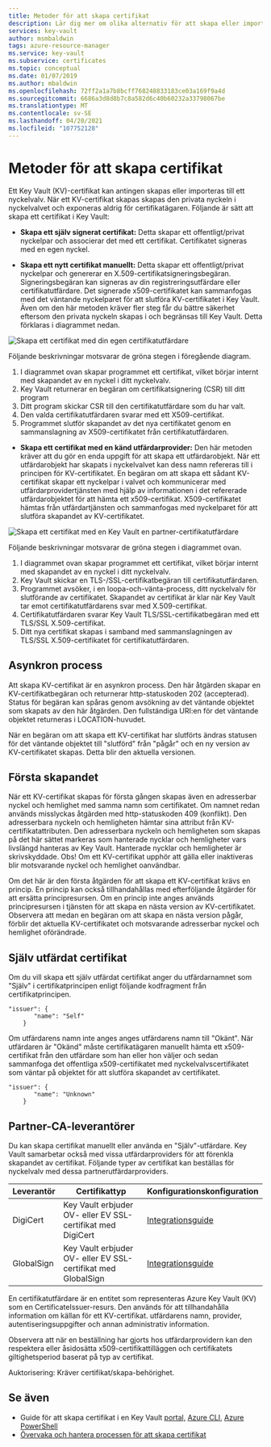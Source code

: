 ```yaml
---
title: Metoder för att skapa certifikat
description: Lär dig mer om olika alternativ för att skapa eller importera Key Vault certifikat i Azure Key Vault. Det finns flera sätt att skapa ett Key Vault certifikat.
services: key-vault
author: msmbaldwin
tags: azure-resource-manager
ms.service: key-vault
ms.subservice: certificates
ms.topic: conceptual
ms.date: 01/07/2019
ms.author: mbaldwin
ms.openlocfilehash: 72ff2a1a7b8bcff768248833183ce03a169f9a4d
ms.sourcegitcommit: 6686a3d8d8b7c8a582d6c40b60232a33798067be
ms.translationtype: MT
ms.contentlocale: sv-SE
ms.lasthandoff: 04/20/2021
ms.locfileid: "107752128"
---
```

# <a name="certificate-creation-methods"></a>Metoder för att skapa certifikat

 Ett Key Vault (KV)-certifikat kan antingen skapas eller importeras till ett nyckelvalv. När ett KV-certifikat skapas skapas den privata nyckeln i nyckelvalvet och exponeras aldrig för certifikatägaren. Följande är sätt att skapa ett certifikat i Key Vault:  

-   **Skapa ett själv signerat certifikat:** Detta skapar ett offentligt/privat nyckelpar och associerar det med ett certifikat. Certifikatet signeras med en egen nyckel.  

-    **Skapa ett nytt certifikat manuellt:** Detta skapar ett offentligt/privat nyckelpar och genererar en X.509-certifikatsigneringsbegäran. Signeringsbegäran kan signeras av din registreringsutfärdare eller certifikatutfärdare. Det signerade x509-certifikatet kan sammanfogas med det väntande nyckelparet för att slutföra KV-certifikatet i Key Vault. Även om den här metoden kräver fler steg får du bättre säkerhet eftersom den privata nyckeln skapas i och begränsas till Key Vault. Detta förklaras i diagrammet nedan.  

![Skapa ett certifikat med din egen certifikatutfärdare](../media/certificate-authority-1.png)  

Följande beskrivningar motsvarar de gröna stegen i föregående diagram.

1. I diagrammet ovan skapar programmet ett certifikat, vilket börjar internt med skapandet av en nyckel i ditt nyckelvalv.
2. Key Vault returnerar en begäran om certifikatsignering (CSR) till ditt program
3. Ditt program skickar CSR till den certifikatutfärdare som du har valt.
4. Den valda certifikatutfärdaren svarar med ett X509-certifikat.
5. Programmet slutför skapandet av det nya certifikatet genom en sammanslagning av X509-certifikatet från certifikatutfärdaren.

-   **Skapa ett certifikat med en känd utfärdarprovider:** Den här metoden kräver att du gör en enda uppgift för att skapa ett utfärdarobjekt. När ett utfärdarobjekt har skapats i nyckelvalvet kan dess namn refereras till i principen för KV-certifikatet. En begäran om att skapa ett sådant KV-certifikat skapar ett nyckelpar i valvet och kommunicerar med utfärdarprovidertjänsten med hjälp av informationen i det refererade utfärdarobjektet för att hämta ett x509-certifikat. X509-certifikatet hämtas från utfärdartjänsten och sammanfogas med nyckelparet för att slutföra skapandet av KV-certifikatet.  

![Skapa ett certifikat med en Key Vault en partner-certifikatutfärdare](../media/certificate-authority-2.png)  

Följande beskrivningar motsvarar de gröna stegen i diagrammet ovan.

1. I diagrammet ovan skapar programmet ett certifikat, vilket börjar internt med skapandet av en nyckel i ditt nyckelvalv.
2. Key Vault skickar en TLS-/SSL-certifikatbegäran till certifikatutfärdaren.
3. Programmet avsöker, i en loopa-och-vänta-process, ditt nyckelvalv för slutförande av certifikatet. Skapandet av certifikat är klar när Key Vault tar emot certifikatutfärdarens svar med X.509-certifikat.
4. Certifikatutfärdaren svarar Key Vault TLS/SSL-certifikatbegäran med ett TLS/SSL X.509-certifikat.
5. Ditt nya certifikat skapas i samband med sammanslagningen av TLS/SSL X.509-certifikatet för certifikatutfärdaren.

## <a name="asynchronous-process"></a>Asynkron process
Att skapa KV-certifikat är en asynkron process. Den här åtgärden skapar en KV-certifikatbegäran och returnerar http-statuskoden 202 (accepterad). Status för begäran kan spåras genom avsökning av det väntande objektet som skapats av den här åtgärden. Den fullständiga URI:en för det väntande objektet returneras i LOCATION-huvudet.  

När en begäran om att skapa ett KV-certifikat har slutförts ändras statusen för det väntande objektet till "slutförd" från "pågår" och en ny version av KV-certifikatet skapas. Detta blir den aktuella versionen.  

## <a name="first-creation"></a>Första skapandet
 När ett KV-certifikat skapas för första gången skapas även en adresserbar nyckel och hemlighet med samma namn som certifikatet. Om namnet redan används misslyckas åtgärden med http-statuskoden 409 (konflikt).
Den adresserbara nyckeln och hemligheten hämtar sina attribut från KV-certifikatattributen. Den adresserbara nyckeln och hemligheten som skapas på det här sättet markeras som hanterade nycklar och hemligheter vars livslängd hanteras av Key Vault. Hanterade nycklar och hemligheter är skrivskyddade. Obs! Om ett KV-certifikat upphör att gälla eller inaktiveras blir motsvarande nyckel och hemlighet oanvändbar.  

 Om det här är den första åtgärden för att skapa ett KV-certifikat krävs en princip.  En princip kan också tillhandahållas med efterföljande åtgärder för att ersätta principresursen. Om en princip inte anges används principresursen i tjänsten för att skapa en nästa version av KV-certifikatet. Observera att medan en begäran om att skapa en nästa version pågår, förblir det aktuella KV-certifikatet och motsvarande adresserbar nyckel och hemlighet oförändrade.  

## <a name="self-issued-certificate"></a>Själv utfärdat certifikat
 Om du vill skapa ett själv utfärdat certifikat anger du utfärdarnamnet som "Själv" i certifikatprincipen enligt följande kodfragment från certifikatprincipen.  

```  
"issuer": {  
       "name": "Self"  
    }  

```  

 Om utfärdarens namn inte anges anges utfärdarens namn till "Okänt". När utfärdaren är "Okänd" måste certifikatägaren manuellt hämta ett x509-certifikat från den utfärdare som han eller hon väljer och sedan sammanfoga det offentliga x509-certifikatet med nyckelvalvscertifikatet som väntar på objektet för att slutföra skapandet av certifikatet.

```  
"issuer": {  
       "name": "Unknown"  
    }  

```  

## <a name="partnered-ca-providers"></a>Partner-CA-leverantörer
Du kan skapa certifikat manuellt eller använda en "Själv"-utfärdare. Key Vault samarbetar också med vissa utfärdarproviders för att förenkla skapandet av certifikat. Följande typer av certifikat kan beställas för nyckelvalv med dessa partnerutfärdarproviders.  

|Leverantör|Certifikattyp|Konfigurationskonfiguration  
|--------------|----------------------|------------------|  
|DigiCert|Key Vault erbjuder OV- eller EV SSL-certifikat med DigiCert| [Integrationsguide](./how-to-integrate-certificate-authority.md)
|GlobalSign|Key Vault erbjuder OV- eller EV SSL-certifikat med GlobalSign| [Integrationsguide](https://support.globalsign.com/digital-certificates/digital-certificate-installation/generating-and-importing-certificate-microsoft-azure-key-vault)

 En certifikatutfärdare är en entitet som representeras Azure Key Vault (KV) som en CertificateIssuer-resurs. Den används för att tillhandahålla information om källan för ett KV-certifikat. utfärdarens namn, provider, autentiseringsuppgifter och annan administrativ information.

Observera att när en beställning har gjorts hos utfärdarprovidern kan den respektera eller åsidosätta x509-certifikattilläggen och certifikatets giltighetsperiod baserat på typ av certifikat.  

 Auktorisering: Kräver certifikat/skapa-behörighet.

## <a name="see-also"></a>Se även

 - Guide för att skapa certifikat i en Key Vault [portal,](https://docs.microsoft.com/azure/key-vault/certificates/quick-create-portal) [Azure CLI,](https://docs.microsoft.com/azure/key-vault/certificates/quick-create-cli) [Azure PowerShell](https://docs.microsoft.com/azure/key-vault/certificates/quick-create-powershell)
 - [Övervaka och hantera processen för att skapa certifikat](create-certificate-scenarios.md)
